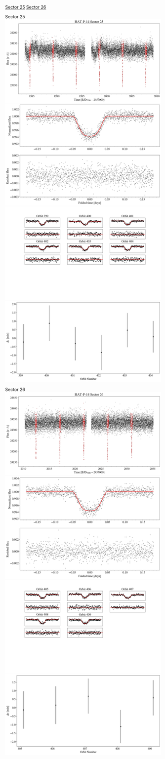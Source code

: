 [Sector 25](#sector25)
[Sector 26](#sector26)

<a name = "sector25"></a>
Sector 25
![alt text](/tt/HAT-P-14_Sector_25/HAT-P-14_Sector_25_a_TimeSeries.png)
![alt text](/tt/HAT-P-14_Sector_25/HAT-P-14_Sector_25_b_FoldedLightCurve.png)
![alt text](/tt/HAT-P-14_Sector_25/HAT-P-14_Sector_25_b_IndividualTransitsWithFit.png)
![alt text](/tt/HAT-P-14_Sector_25/HAT-P-14_Sector_25_c_TimingResiduals.png)

<a name = "sector26"></a>
Sector 26
![alt text](/tt/HAT-P-14_Sector_26/HAT-P-14_Sector_26_a_TimeSeries.png)
![alt text](/tt/HAT-P-14_Sector_26/HAT-P-14_Sector_26_b_FoldedLightCurve.png)
![alt text](/tt/HAT-P-14_Sector_26/HAT-P-14_Sector_26_b_IndividualTransitsWithFit.png)
![alt text](/tt/HAT-P-14_Sector_26/HAT-P-14_Sector_26_c_TimingResiduals.png)

